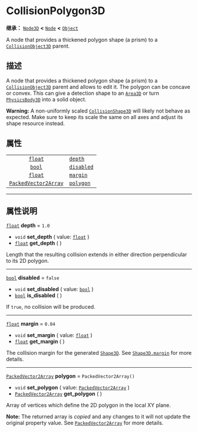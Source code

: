 <!-- ⚠ 请勿编辑本文件 ⚠ -->
<!-- 本文档使用脚本从 WeDot 引擎源码仓库生成。 -->
<!-- 生成脚本：https://github.com/WeDot-Engine/WeDot/tree/4.3/doc/tools/make_md.py； -->
<!-- 原文件：https://github.com/WeDot-Engine/WeDot/tree/4.3/doc/classes/CollisionPolygon3D.xml。 -->

<div id="_class_collisionpolygon3d"></div>

# CollisionPolygon3D

**继承：** [`Node3D`](class_node3d.md) **<** [`Node`](class_node.md) **<** [`Object`](class_object.md)

A node that provides a thickened polygon shape (a prism) to a [`CollisionObject3D`](class_collisionobject3d.md) parent.

## 描述

A node that provides a thickened polygon shape (a prism) to a [`CollisionObject3D`](class_collisionobject3d.md) parent and allows to edit it. The polygon can be concave or convex. This can give a detection shape to an [`Area3D`](class_area3d.md) or turn [`PhysicsBody3D`](class_physicsbody3d.md) into a solid object.

 **Warning:** A non-uniformly scaled [`CollisionShape3D`](class_collisionshape3d.md) will likely not behave as expected. Make sure to keep its scale the same on all axes and adjust its shape resource instead.

## 属性

|||
|:-:|:--|
| [`float`](class_float.md)                           | [`depth`](#class_collisionpolygon3d_property_depth)       | ``1.0``                  |
| [`bool`](class_bool.md)                             | [`disabled`](#class_collisionpolygon3d_property_disabled) | ``false``                |
| [`float`](class_float.md)                           | [`margin`](#class_collisionpolygon3d_property_margin)     | ``0.04``                 |
| [`PackedVector2Array`](class_packedvector2array.md) | [`polygon`](#class_collisionpolygon3d_property_polygon)   | ``PackedVector2Array()`` |

<!-- rst-class:: classref-section-separator -->

---

## 属性说明

<div id="_class_collisionpolygon3d_property_depth"></div>

[`float`](class_float.md) **depth** = ``1.0`` <div id="class_collisionpolygon3d_property_depth"></div>

- `void` **set_depth** ( value: [`float`](class_float.md) )
- [`float`](class_float.md) **get_depth** ( )

Length that the resulting collision extends in either direction perpendicular to its 2D polygon.

<!-- rst-class:: classref-item-separator -->

---

<div id="_class_collisionpolygon3d_property_disabled"></div>

[`bool`](class_bool.md) **disabled** = ``false`` <div id="class_collisionpolygon3d_property_disabled"></div>

- `void` **set_disabled** ( value: [`bool`](class_bool.md) )
- [`bool`](class_bool.md) **is_disabled** ( )

If `true`, no collision will be produced.

<!-- rst-class:: classref-item-separator -->

---

<div id="_class_collisionpolygon3d_property_margin"></div>

[`float`](class_float.md) **margin** = ``0.04`` <div id="class_collisionpolygon3d_property_margin"></div>

- `void` **set_margin** ( value: [`float`](class_float.md) )
- [`float`](class_float.md) **get_margin** ( )

The collision margin for the generated [`Shape3D`](class_shape3d.md). See [`Shape3D.margin`](#class_shape3d_property_margin) for more details.

<!-- rst-class:: classref-item-separator -->

---

<div id="_class_collisionpolygon3d_property_polygon"></div>

[`PackedVector2Array`](class_packedvector2array.md) **polygon** = ``PackedVector2Array()`` <div id="class_collisionpolygon3d_property_polygon"></div>

- `void` **set_polygon** ( value: [`PackedVector2Array`](class_packedvector2array.md) )
- [`PackedVector2Array`](class_packedvector2array.md) **get_polygon** ( )

Array of vertices which define the 2D polygon in the local XY plane.

**Note:** The returned array is *copied* and any changes to it will not update the original property value. See [`PackedVector2Array`](class_packedvector2array.md) for more details.

[^virtual]: 本方法通常需要用户覆盖才能生效。
[^const]: 本方法无副作用，不会修改该实例的任何成员变量。
[^vararg]: 本方法除了能接受在此处描述的参数外，还能够继续接受任意数量的参数。
[^constructor]: 本方法用于构造某个类型。
[^static]: 调用本方法无需实例，可直接使用类名进行调用。
[^operator]: 本方法描述的是使用本类型作为左操作数的有效运算符。
[^bitfield]: 这个值是由下列位标志构成位掩码的整数。
[^void]: 无返回值。
